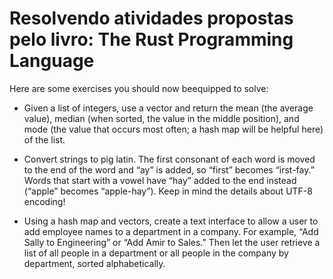 # Resolvendo atividades propostas pelo livro: The Rust Programming Language

Here are some exercises you should now beequipped to solve:

- Given a list of integers, use a vector and return the mean (the average value), median (when
sorted, the value in the middle position), and mode (the value that occurs most often; a hash
map will be helpful here) of the list.

- Convert strings to pig latin. The first consonant of each word is moved to the end of the word
and “ay” is added, so “first” becomes “irst-fay.” Words that start with a vowel have “hay” added
to the end instead (“apple” becomes “apple-hay”). Keep in mind the details about UTF-8
encoding!

- Using a hash map and vectors, create a text interface to allow a user to add employee names
to a department in a company. For example, “Add Sally to Engineering” or “Add Amir to Sales.”
Then let the user retrieve a list of all people in a department or all people in the company by
department, sorted alphabetically.